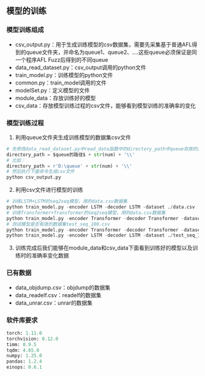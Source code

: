 ## 模型的训练

### 模型训练组成

- csv_output.py：用于生成训练模型的csv数据集，需要先采集基于普通AFL得到的queue文件夹，并命名为queue1、queue2、....这些queue必须保证是同一个程序AFL Fuzz后得到的不同queue
- data_read_dataset.py：csv_output调用的python文件
- train_model.py：训练模型的python文件
- common.py：train_model调用的文件
- modelSet.py：定义模型的文件
- module_data：存放训练好的模型
- csv_data：存放模型训练过程的csv文件，能够看到模型训练的准确率的变化

### 模型训练过程

1. 利用queue文件夹生成训练模型的数据集csv文件

~~~ python
# 先修改data_read_dataset.py中read_data函数中的directory_path中queue存放的路径，保证queue文件夹命名后缀有数字
directory_path = $queue的路径$ + str(num) + '\\'
# 比如：
directory_path = r'D:\queue' + str(num) + '\\'
# 然后执行下面命令生成csv文件
python csv_output.py
~~~

2. 利用csv文件进行模型的训练

~~~python
# 训练LSTM+LSTM的seq2seq模型，用的data.csv数据集
python train_model.py -encoder LSTM -decoder LSTM -dataset ./data.csv
# 训练Transformer+Transformer的seq2seq模型，用的data.csv数据集
python train_model.py -encoder Transformer -decoder Transformer -dataset ./data.csv
# 测试模型是否有效的数据集test_seq_100.csv
python train_model.py -encoder Transformer -decoder Transformer -dataset ./test_seq_100.csv
python train_model.py -encoder LSTM -decoder LSTM -dataset ./test_seq_100.csv
~~~

3. 训练完成后我们能够在module_data和csv_data下面看到训练好的模型以及训练时的准确率变化数据

### 已有数据

- data_objdump.csv：objdump的数据集
- data_readelf.csv：readelf的数据集
- data_unrar.csv：unrar的数据集

### 软件库要求

~~~python
torch: 1.11.0
torchvision: 0.12.0
timm: 0.9.5
tqdm: 4.65.0
numpy: 1.25.0
pandas: 1.2.4
einops: 0.6.1
~~~

